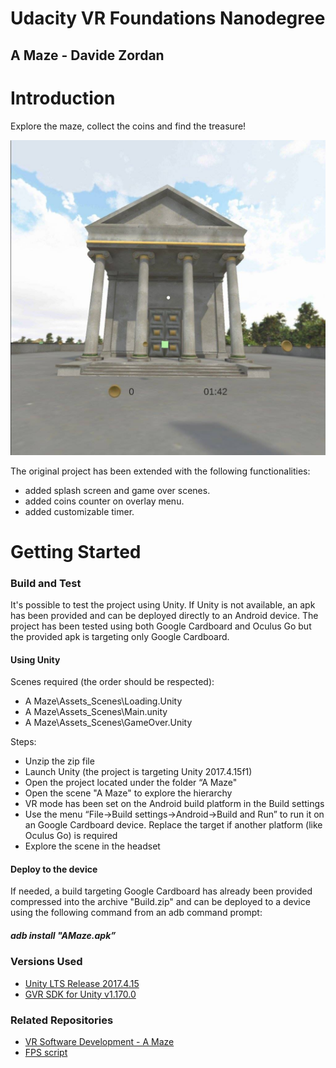 # Udacity VR Foundations Nanodegree
## A Maze - Davide Zordan

# Introduction 
Explore the maze, collect the coins and find the treasure!

![Screenshot](Screenshot.jpg)

The original project has been extended with the following functionalities:
- added splash screen and game over scenes.
- added coins counter on overlay menu.
- added customizable timer.

# Getting Started

### Build and Test
It's possible to test the project using Unity. If Unity is not available, an apk has been provided and can be deployed directly to an Android device.
The project has been tested using both Google Cardboard and Oculus Go but the provided apk is targeting only Google Cardboard.

#### Using Unity
Scenes required (the order should be respected): 
- A Maze\Assets\_Scenes\Loading.Unity
- A Maze\Assets\_Scenes\Main.unity
- A Maze\Assets\_Scenes\GameOver.Unity

Steps:
- Unzip the zip file
- Launch Unity (the project is targeting Unity 2017.4.15f1)
- Open the project located under the folder “A Maze"
- Open the scene "A Maze" to explore the hierarchy
- VR mode has been set on the Android build platform in the Build settings
- Use the menu “File->Build settings->Android->Build and Run” to run it on an Google Cardboard device. Replace the target if another platform (like Oculus Go) is required
- Explore the scene in the headset

#### Deploy to the device
If needed, a build targeting Google Cardboard has already been provided compressed into the archive "Build.zip" and can be deployed to a device using the following command from an adb command prompt:

##### adb install "AMaze.apk”

### Versions Used
- [Unity LTS Release 2017.4.15](https://unity3d.com/unity/qa/lts-releases?version=2017.4)
- [GVR SDK for Unity v1.170.0](https://github.com/googlevr/gvr-unity-sdk/releases/tag/v1.170.0)

### Related Repositories
- [VR Software Development - A Maze](https://github.com/udacity/VR-Software-Development_A-Maze)
- [FPS script](http://wiki.unity3d.com/index.php/FramesPerSecond)
